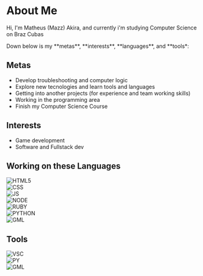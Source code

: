 # About Me
<p> Hi, I'm Matheus (Mazz) Akira, and currently i'm studying Computer Science on Braz Cubas </p>
<p> Down below is my **metas**, **interests**, **languages**, and **tools*:</p>

## Metas
- Develop troubleshooting and computer logic
- Explore new tecnologies and learn tools and languages
- Getting into another projects (for experience and team working skills)
- Working in the programming area
- Finish my Computer Science Course

## Interests
- Game development
- Software and Fullstack dev

## Working on these Languages
![HTML5](https://img.shields.io/badge/html5-HTML5?style=for-the-badge&logo=html5&logoColor=red&color=black
)<br>
![CSS](https://img.shields.io/badge/CSS-badge?style=for-the-badge&logo=CSS3&logoColor=blue&color=black)
<br>
![JS](https://img.shields.io/badge/JavaScript-badge?style=for-the-badge&logo=javascript&logoColor=yellow&color=black
)<br>
![NODE](https://img.shields.io/badge/NODE-badge?style=for-the-badge&logo=node.js&logoColor=green&color=black
)<br>
![RUBY](https://img.shields.io/badge/Ruby-badge?style=for-the-badge&logo=rubyonrails&logoColor=crimson&color=black
)<br>
![PYTHON](https://img.shields.io/badge/python-PYTHON?style=for-the-badge&logo=Python&logoColor=midnightblue&color=black
)<br>
![GML](https://img.shields.io/badge/GML-badge?style=for-the-badge&logo=gamemaker&logoColor=blueviolet&color=black
)

## Tools
![VSC](https://img.shields.io/badge/Visual_Studio_Code-badge?style=for-the-badge&logo=visualstudiocode&logoColor=dodgerblue&color=black
)<br>
![PY](https://img.shields.io/badge/PyCharm-badge?style=for-the-badge&logo=pycharm&logoColor=springgreen&color=black
)<br>
![GML](https://img.shields.io/badge/GAMEMAKER-badge?style=for-the-badge&logo=gamemaker&logoColor=blueviolet&color=black
)

